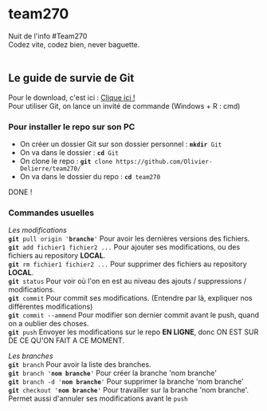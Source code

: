 # team270
Nuit de l'info #Team270<br>
Codez vite, codez bien, never baguette.<br><br>

<h2>Le guide de survie de Git</h2>
<p>Pour le download, c'est ici : <a href="https://github.com/git-for-windows/git/releases/download/v2.10.2.windows.1/Git-2.10.2-64-bit.exe">Clique ici !</a> <br>
Pour utiliser Git, on lance un invité de commande (Windows + R : cmd) </p>

<h3>Pour installer le repo sur son PC</h3>
<p>
  <ul>
  <li>On créer un dossier Git sur son dossier personnel : <code><b>mkdir</b> Git</code></li>
  <li>On va dans le dossier : <code><b>cd</b> Git</code></li>
  <li>On clone le repo : <code><b>git</b> clone https://github.com/Olivier-Delierre/team270/</code></li>
  <li>On va dans le dossier du repo : <code><b>cd</b> team270</code></li>
  </ul>
  DONE !<br>
</p>

<h3>Commandes usuelles</h3>
<p><em>Les modifications</em><br>
<code><b>git</b> pull origin '<b>branche</b>'</code> Pour avoir les dernières versions des fichiers.<br>
<code><b>git</b> add fichier1 fichier2 ...</code> Pour ajouter ses modifications, ou des fichiers au repository <b>LOCAL</b>.<br>
<code><b>git</b> rm fichier1 fichier2 ...</code> Pour supprimer des fichiers au repository <b>LOCAL</b>.<br>
<code><b>git</b> status</code> Pour voir où l'on en est au niveau des ajouts / suppressions / modifications.<br>
<code><b>git</b> commit</code> Pour commit ses modifications. (Entendre par là, expliquer nos différentes modifications)<br>
<code><b>git</b> commit --ammend</code> Pour modifier son dernier commit avant le push, quand on a oublier des choses.<br>
<code><b>git</b> push</code> Envoyer les modifications sur le repo <b>EN LIGNE</b>, donc ON EST SUR DE CE QU'ON FAIT A CE MOMENT.</p>

<p><em>Les branches</em><br>
<code><b>git</b> branch</code> Pour avoir la liste des branches.<br>
<code><b>git</b> branch '<b>nom branche</b>'</code> Pour créer la branche 'nom branche'<br>
<code><b>git</b> branch -d '<b>nom branche</b>'</code> Pour supprimer la branche 'nom branche'<br>
<code><b>git</b> checkout '<b>nom branche</b>'</code> Pour travailler sur la branche 'nom branche'. Permet aussi d'annuler ses modifications avant le <code>push</code><br>
</p>
